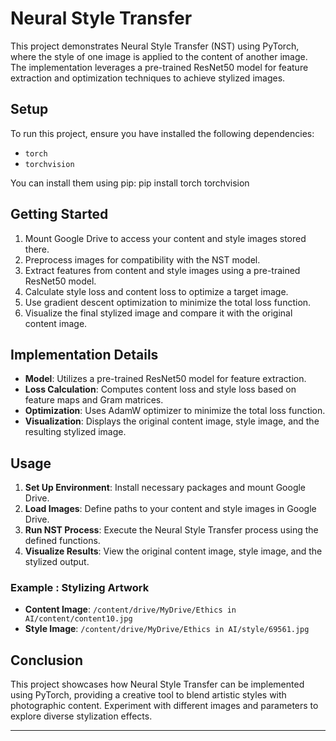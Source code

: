 # Neural Style Transfer

This project demonstrates Neural Style Transfer (NST) using PyTorch, where the style of one image is applied to the content of another image. The implementation leverages a pre-trained ResNet50 model for feature extraction and optimization techniques to achieve stylized images.

## Setup

To run this project, ensure you have installed the following dependencies:

- `torch`
- `torchvision`

You can install them using pip:
pip install torch torchvision


## Getting Started

1. Mount Google Drive to access your content and style images stored there.
2. Preprocess images for compatibility with the NST model.
3. Extract features from content and style images using a pre-trained ResNet50 model.
4. Calculate style loss and content loss to optimize a target image.
5. Use gradient descent optimization to minimize the total loss function.
6. Visualize the final stylized image and compare it with the original content image.

## Implementation Details

- **Model**: Utilizes a pre-trained ResNet50 model for feature extraction.
- **Loss Calculation**: Computes content loss and style loss based on feature maps and Gram matrices.
- **Optimization**: Uses AdamW optimizer to minimize the total loss function.
- **Visualization**: Displays the original content image, style image, and the resulting stylized image.

## Usage

1. **Set Up Environment**: Install necessary packages and mount Google Drive.
2. **Load Images**: Define paths to your content and style images in Google Drive.
3. **Run NST Process**: Execute the Neural Style Transfer process using the defined functions.
4. **Visualize Results**: View the original content image, style image, and the stylized output.


### Example : Stylizing Artwork
- **Content Image**: `/content/drive/MyDrive/Ethics in AI/content/content10.jpg`
- **Style Image**: `/content/drive/MyDrive/Ethics in AI/style/69561.jpg`


## Conclusion

This project showcases how Neural Style Transfer can be implemented using PyTorch, providing a creative tool to blend artistic styles with photographic content. Experiment with different images and parameters to explore diverse stylization effects.

---



